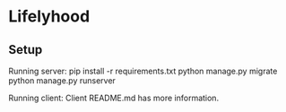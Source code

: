 # Lifelyhood

## Setup
Running server:
pip install -r requirements.txt
python manage.py migrate
python manage.py runserver

Running client:
Client README.md has more information.